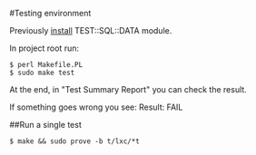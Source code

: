 
#Testing environment

Previously [install](https://github.com/frankiejol/Test-SQL-Data/blob/master/INSTALL.md) TEST::SQL::DATA module.

In project root run:

    $ perl Makefile.PL
    $ sudo make test 
    
At the end, in "Test Summary Report" you can check the result.

If something goes wrong you see: 
    Result: FAIL    

##Run a single test

    $ make && sudo prove -b t/lxc/*t
